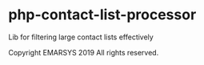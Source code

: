 # php-contact-list-processor
Lib for filtering large contact lists effectively

Copyright EMARSYS 2019 All rights reserved.

